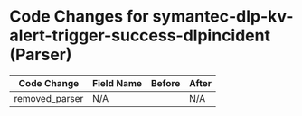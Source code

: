 # Code Changes for symantec-dlp-kv-alert-trigger-success-dlpincident (Parser)

| Code Change | Field Name | Before | After |
|-------------|------------|--------|-------|
| removed_parser | N/A |  | N/A |